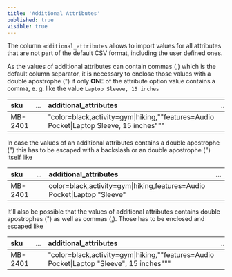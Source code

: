 ```yaml
---
title: 'Additional Attributes'
published: true
visible: true
---
```


The column `additional_attributes` allows to import values for all attributes that are not part of the default CSV format, including the user defined ones.

As the values of additional attributes can contain commas (,) which is the default column separator, it is necessary to enclose those values with a double apostrophe (") if only **ONE** of the attribute option value contains a comma, e. g. like the value `Laptop Sleeve, 15 inches`

| sku     | ... | additional_attributes                                                                                    | ... |
|:--------|:----|:---------------------------------------------------------------------------------------------------------|:----|
| MB-2401 |     | "color=black,activity=gym&#124;hiking,""features=Audio Pocket&#124;Laptop Sleeve, 15 inches"""           |     |

In case the values of an additional attributes contains a double apostrophe (") this has to be escaped with a backslash or an double apostrophe (") itself like

| sku     | ... | additional_attributes                                                                                    | ... |
|:--------|:----|:---------------------------------------------------------------------------------------------------------|:----|
| MB-2401 |     | color=black,activity=gym&#124;hiking,features=Audio Pocket&#124;Laptop \"Sleeve\"                        |     |

It'll also be possible that the values of additional attributes contains double apostrophes (") as well as commas (,). Those has to be enclosed and escaped like 

| sku     | ... | additional_attributes                                                                                    | ... |
|:--------|:----|:---------------------------------------------------------------------------------------------------------|:----|
| MB-2401 |     | "color=black,activity=gym&#124;hiking,""features=Audio Pocket&#124;Laptop \"Sleeve\", 15 inches"""       |     |